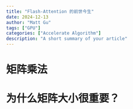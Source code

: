 ```yaml
---
title: "Flash-Attention 的前世今生"
date: 2024-12-13
author: "Matt Gu"
tags: ["GPU"]
categories: ["Accelerate Algorithm"]
description: "A short summary of your article"
---
```



# 矩阵乘法

# 为什么矩阵大小很重要？